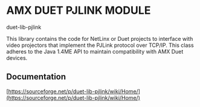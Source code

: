 # AMX DUET PJLINK MODULE

duet-lib-pjlink

This library contains the code for NetLinx or Duet projects to interface with video projectors that implement the PJLink protocol over TCP/IP. This class adheres to the Java 1.4ME API to maintain compatibility with AMX Duet devices.

## Documentation

[https://sourceforge.net/p/duet-lib-pjlink/wiki/Home/](https://sourceforge.net/p/duet-lib-pjlink/wiki/Home/)
